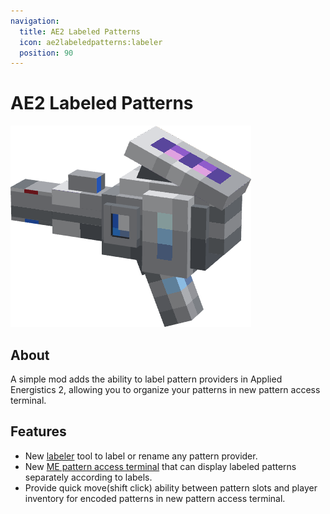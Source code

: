 ```yaml
---
navigation:
  title: AE2 Labeled Patterns
  icon: ae2labeledpatterns:labeler
  position: 90
---
```


# AE2 Labeled Patterns
![title icon](labeler_titleimg_lit.png)
## About
A simple mod adds the ability to label pattern providers in Applied Energistics 2, allowing you to organize your patterns in new pattern access terminal.
## Features
- New [labeler](labeler.md) tool to label or rename any pattern provider.
- New [ME pattern access terminal](labeled_pattern_access_terminal.md) that can display labeled patterns separately according to labels.
- Provide quick move(shift click) ability between pattern slots and player inventory for encoded patterns in new pattern access terminal.

